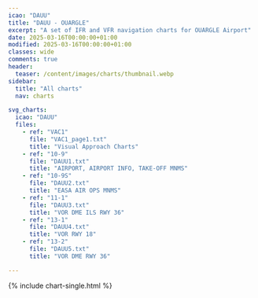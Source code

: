 ```yaml
---
icao: "DAUU"
title: "DAUU - OUARGLE"
excerpt: "A set of IFR and VFR navigation charts for OUARGLE Airport"
date: 2025-03-16T00:00:00+01:00
modified: 2025-03-16T00:00:00+01:00
classes: wide
comments: true
header:
  teaser: /content/images/charts/thumbnail.webp
sidebar:
  title: "All charts"
  nav: charts

svg_charts:
  icao: "DAUU"
  files:
    - ref: "VAC1"
      file: "VAC1_page1.txt"
      title: "Visual Approach Charts"
    - ref: "10-9"
      file: "DAUU1.txt"
      title: "AIRPORT, AIRPORT INFO, TAKE-OFF MNMS"
    - ref: "10-9S"
      file: "DAUU2.txt"
      title: "EASA AIR OPS MNMS"
    - ref: "11-1"
      file: "DAUU3.txt"
      title: "VOR DME ILS RWY 36"
    - ref: "13-1"
      file: "DAUU4.txt"
      title: "VOR RWY 18"
    - ref: "13-2"
      file: "DAUU5.txt"
      title: "VOR DME RWY 36"

---
```


{% include chart-single.html %}